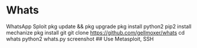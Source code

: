 # Whats
WhatsApp Sploit  pkg update &amp;&amp; pkg upgrade pkg install python2 pip2 install mechanize pkg install git git clone https://github.com/gellmoxer/whats cd whats python2 whats.py  screenshot ## Use Metasploit, SSH
